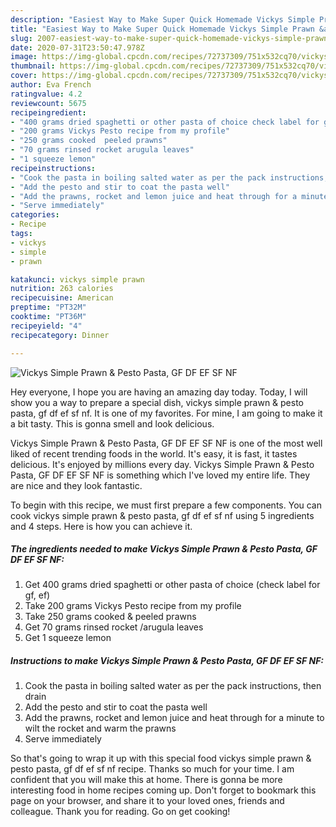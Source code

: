 ```yaml
---
description: "Easiest Way to Make Super Quick Homemade Vickys Simple Prawn &amp;amp; Pesto Pasta, GF DF EF SF NF"
title: "Easiest Way to Make Super Quick Homemade Vickys Simple Prawn &amp;amp; Pesto Pasta, GF DF EF SF NF"
slug: 2007-easiest-way-to-make-super-quick-homemade-vickys-simple-prawn-and-amp-pesto-pasta-gf-df-ef-sf-nf
date: 2020-07-31T23:50:47.978Z
image: https://img-global.cpcdn.com/recipes/72737309/751x532cq70/vickys-simple-prawn-pesto-pasta-gf-df-ef-sf-nf-recipe-main-photo.jpg
thumbnail: https://img-global.cpcdn.com/recipes/72737309/751x532cq70/vickys-simple-prawn-pesto-pasta-gf-df-ef-sf-nf-recipe-main-photo.jpg
cover: https://img-global.cpcdn.com/recipes/72737309/751x532cq70/vickys-simple-prawn-pesto-pasta-gf-df-ef-sf-nf-recipe-main-photo.jpg
author: Eva French
ratingvalue: 4.2
reviewcount: 5675
recipeingredient:
- "400 grams dried spaghetti or other pasta of choice check label for gf ef"
- "200 grams Vickys Pesto recipe from my profile"
- "250 grams cooked  peeled prawns"
- "70 grams rinsed rocket arugula leaves"
- "1 squeeze lemon"
recipeinstructions:
- "Cook the pasta in boiling salted water as per the pack instructions, then drain"
- "Add the pesto and stir to coat the pasta well"
- "Add the prawns, rocket and lemon juice and heat through for a minute to wilt the rocket and warm the prawns"
- "Serve immediately"
categories:
- Recipe
tags:
- vickys
- simple
- prawn

katakunci: vickys simple prawn 
nutrition: 263 calories
recipecuisine: American
preptime: "PT32M"
cooktime: "PT36M"
recipeyield: "4"
recipecategory: Dinner

---
```



![Vickys Simple Prawn &amp; Pesto Pasta, GF DF EF SF NF](https://img-global.cpcdn.com/recipes/72737309/751x532cq70/vickys-simple-prawn-pesto-pasta-gf-df-ef-sf-nf-recipe-main-photo.jpg)

Hey everyone, I hope you are having an amazing day today. Today, I will show you a way to prepare a special dish, vickys simple prawn &amp; pesto pasta, gf df ef sf nf. It is one of my favorites. For mine, I am going to make it a bit tasty. This is gonna smell and look delicious.

Vickys Simple Prawn &amp; Pesto Pasta, GF DF EF SF NF is one of the most well liked of recent trending foods in the world. It's easy, it is fast, it tastes delicious. It's enjoyed by millions every day. Vickys Simple Prawn &amp; Pesto Pasta, GF DF EF SF NF is something which I've loved my entire life. They are nice and they look fantastic.




To begin with this recipe, we must first prepare a few components. You can cook vickys simple prawn &amp; pesto pasta, gf df ef sf nf using 5 ingredients and 4 steps. Here is how you can achieve it.

<!--inarticleads1-->

##### The ingredients needed to make Vickys Simple Prawn &amp; Pesto Pasta, GF DF EF SF NF:

1. Get 400 grams dried spaghetti or other pasta of choice (check label for gf, ef)
1. Take 200 grams Vickys Pesto recipe from my profile
1. Take 250 grams cooked &amp; peeled prawns
1. Get 70 grams rinsed rocket /arugula leaves
1. Get 1 squeeze lemon




<!--inarticleads2-->

##### Instructions to make Vickys Simple Prawn &amp; Pesto Pasta, GF DF EF SF NF:

1. Cook the pasta in boiling salted water as per the pack instructions, then drain
1. Add the pesto and stir to coat the pasta well
1. Add the prawns, rocket and lemon juice and heat through for a minute to wilt the rocket and warm the prawns
1. Serve immediately




So that's going to wrap it up with this special food vickys simple prawn &amp; pesto pasta, gf df ef sf nf recipe. Thanks so much for your time. I am confident that you will make this at home. There is gonna be more interesting food in home recipes coming up. Don't forget to bookmark this page on your browser, and share it to your loved ones, friends and colleague. Thank you for reading. Go on get cooking!
